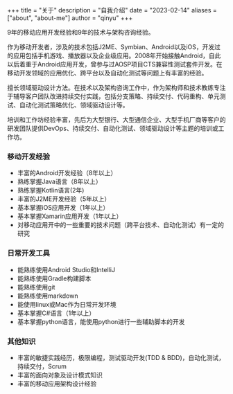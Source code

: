 +++ 
title = "关于" 
description = "自我介绍" 
date = "2023-02-14"
aliases = ["about", "about-me"] 
author = "qinyu" 
+++

9年的移动应用开发经验和9年的技术与架构咨询经验。

作为移动开发者，涉及的技术包括J2ME、Symbian、Android以及iOS，开发过的应用包括手机游戏、播放器以及企业级应用。2008年开始接触Android，自此以后着重于Android应用开发，曾参与过AOSP项目CTS兼容性测试套件开发。在移动开发领域的应用优化、跨平台以及自动化测试等问题上有丰富的经验。

擅长领域驱动设计方法。在技术以及架构咨询工作中，作为架构师和技术教练专注于辅导客户团队改进持续交付实践，包括分支策略、持续交付、代码重构、单元测试、自动化测试策略优化、领域驱动设计等。

培训和工作坊经验丰富，先后为大型银行、大型通信企业、大型手机厂商等客户的研发团队提供DevOps、持续交付、自动化测试、领域驱动设计等主题的培训或工作坊。

### 移动开发经验
  * 丰富的Android开发经验（8年以上）
  * 熟练掌握Java语言（8年以上）
  * 熟练掌握Kotlin语言(2年)
  * 丰富的J2ME开发经验（5年以上）
  * 基本掌握iOS应用开发（1年以上）
  * 基本掌握Xamarin应用开发（1年以上）
  * 对移动应用开中的一些重要的技术问题（跨平台技术、自动化测试）有一定的研究

### 日常开发工具
  * 能熟练使用Android Studio和IntelliJ
  * 能熟练使用Gradle构建脚本
  * 能熟练使用git
  * 能熟练使用markdown
  * 能使用linux或Mac作为日常开发环境
  * 基本掌握C#语言（1年以上）
  * 基本掌握python语言，能使用python进行一些辅助脚本的开发

### 其他知识
  * 丰富的敏捷实践经历，极限编程，测试驱动开发(TDD & BDD)，自动化测试，持续交付，Scrum
  * 丰富的面向对象及设计模式知识
  * 丰富的移动应用架构设计经验